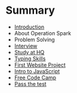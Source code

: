 # Summary

* [Introduction](README.md)
* About Operation Spark
* Problem Solving
* [Interview](interviewmd.md)
* [Study at HQ](study_at_hq.md)
* [Typing Skills](typing_skills.md)
* [First Website Project](first_website_project.md)
* [Intro to JavaScript](intro_to_javascript.md)
* [Free Code Camp](free_code_camp.md)
* [Pass the test](pass_the_test.md)

